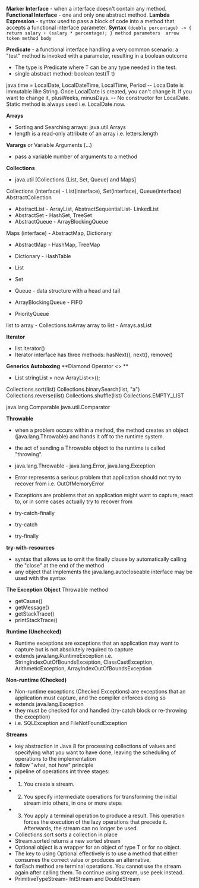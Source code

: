 **Marker Interface** - when a interface doesn't contain any method.
**Functional Interface** - one and only one abstract method.
**Lambda Expression** - syntax used to pass a block of code into a method that accepts a functional interface parameter.
**Syntax** 
``
(double percentage) -> { return salary + (salary * percentage); }
method parameters 
arrow token
method body
``

**Predicate** - a functional interface handling a very common scenario: a "test" method is invoked with a parameter, resulting in a boolean outcome
- The type is Predicate<T> where T can be any type needed in the test.
- single abstract method: boolean test(T t)

java.time = LocalDate, LocalDateTime, LocalTime, Period
-- LocalDate is immutable like String. Once LocalDate is created, you can't change it. If you want to change it, plusWeeks, minusDays.
-- No constructor for LocalDate. Static method is always used i.e. LocalDate.now.

**Arrays**
- Sorting and Searching arrays: java.util.Arrays
- length is a read-only attribute of an array i.e. letters.length

**Varargs** or Variable Arguments (...)
- pass a variable number of arguments to a method

**Collections**
- java.util [Collections (List, Set, Queue) and Maps]

Collections (interface) - List(interface), Set(interface), Queue(interface)
AbstractCollection 
- AbstractList - ArrayList, AbstractSequentialList- LinkedList
- AbstractSet - HashSet, TreeSet
- AbstractQueue - ArrayBlockingQueue

Maps (interface) - AbstractMap, Dictionary
- AbstractMap - HashMap, TreeMap
- Dictionary - HashTable

- List
- Set
- Queue - data structure with a head and tail
- ArrayBlockingQueue - FIFO
- PriorityQueue

list to array - Collections.toArray
array to list - Arrays.asList

**Iterator**
- list.iterator()
- Iterator interface has three methods: hasNext(), next(), remove()

**Generics**
**Autoboxing**
**Diamond Operator <> ** 
- List<String> stringList = new ArrayList<>();

Collections.sort(list)
Collections.binarySearch(list, "a")
Collections.reverse(list)
Collections.shuffle(list)
Collections.EMPTY_LIST

java.lang.Comparable
java.util.Comparator

**Throwable**
- when a problem occurs within a method, the method creates an object (java.lang.Throwable) and hands it off to the runtime system.
- the act of sending a Throwable object to the runtime is called "throwing".
- java.lang.Throwable - java.lang.Error, java.lang.Exception
- Error represents a serious problem that application should not try to recover from i.e. OutOfMemoryError
- Exceptions are problems that an application might want to capture, react to, or in some cases actually try to recover from

- try-catch-finally
- try-catch
- try-finally

**try-with-resources**
- syntax that allows us to omit the finally clause by automatically calling the "close" at the end of the method
- any object that implements the java.lang.autocloseable interface may be used with the syntax

**The Exception Object**
Throwable method
- getCause()
- getMessage()
- getStackTrace()
- printStackTrace()

**Runtime (Unchecked)**
- Runtime exceptions are exceptions that an application may want to capture but is not absolutely required to capture
- extends java.lang.RuntimeException i.e. StringIndexOutOfBoundsException, ClassCastException, ArithmeticException, ArrayIndexOutOfBoundsException

**Non-runtime (Checked)**
- Non-runtime exceptions (Checked Exceptions) are exceptions that an application must capture, and the compiler enforces doing so
- extends java.lang.Exception
- they must be checked for and handled (try-catch block or re-throwing the exception)
- i.e. SQLException and FileNotFoundException

**Streams**
- key abstraction in Java 8 for processing collections of values and specifying what you want to have done, leaving the scheduling of operations to the implementation
- follow "what, not how" principle
- pipeline of operations int three stages:
- 1. You create a stream.
- 2. You specify intermediate operations for transforming the initial stream into others, in one or more steps
- 3. You apply a terminal operation to produce a result. This operation forces the execution of the lazy operations that precede it. Afterwards, the stream can no longer be used.
- Collections.sort sorts a collection in place
- Stream.sorted returns a new sorted stream
- Optional<T> object is a wrapper for an object of type T or for no object.
- The key to using Optional effectively is to use a method that either consumes the correct value or produces an alternative.
- forEach method are terminal operations. You cannot use the stream again after calling them. To continue using stream, use peek instead.
- PrimitiveTypeStream- IntStream and DoubleStream
